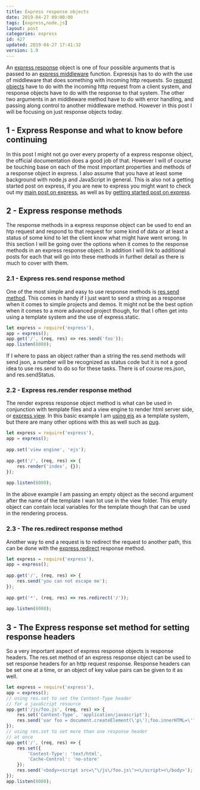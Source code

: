 ```yaml
---
title: Express response objects
date: 2019-04-27 09:00:00
tags: [express,node.js]
layout: post
categories: express
id: 427
updated: 2019-04-27 17:41:32
version: 1.9
---
```


An [express response](https://expressjs.com/en/api.html#res) object is one of four possible arguments that is passed to an [express middleware](/2018/06/25/express-middleware/) function. Expressjs has to do with the use of middleware that does something with incoming http requests. So [request objects](/2018/05/26/express-request-objects) have to do with the incoming http request from a client system, and response objects have to do with the response to that system. The other two arguments in an middleware method have to do with error handling, and passing along control to another middleware method. However in this post I will be focusing on just response objects today.

<!-- more -->

## 1 - Express Response and what to know before continuing

In this post I might not go over every property of a express response object, the official documentation does a good job of that. However I will of course be touching base on each of the most important properties and methods of a response object in express. I also assume that you have at least some background with node.js and JavaScript in general. This is also not a getting started post on express, if you are new to express you might want to check out my [main post on express](/2018/06/12/express), as well as by [getting started post on express](/2018/05/21/express-getting-started/).

## 2 - Express response methods

The response methods in a express response object can be used to end an htp request and respond to that request for some kind of data or at least a status of some kind to let the client know what might have went wrong. In this section I will be going over the options when it comes to the response methods in an express response object. In addition I will link to additional posts for each that will go into these methods in further detail as there is much to cover with them.

### 2.1 - Express res.send response method

One of the most simple and easy to use response methods is [res.send method](/2019/04/23/express-send). This comes in handy if I just want to send a string as a response when it comes to simple projects and demos. It might not be the best option when it comes to a more advanced project though, for that I often get into using a template system and the use of express.static.

```js
let express = require('express'),
app = express();
app.get('/', (req, res) => res.send('foo'));
app.listen(8080);
```

If I where to pass an object rather than a string the res.send methods will send json, a number will be recognized as status code but it is not a good idea to use res.send to do so for these tasks. There is of course res.json, and res.sendStatus.

### 2.2 - Express res.render response method

The render express response object method is what can be used in conjunction with template files and a view engine to render html server side, or [express view](/2019/04/25). In this basic example I am [using ejs](/2018/05/25/express-rendering-with-ejs) as a template system, but there are many other options with this as well such as [pug](/2019/04/16/express-pug/).

```js
let express = require('express'),
app = express();
 
app.set('view engine', 'ejs');
 
app.get('/', (req, res) => {
    res.render('index', {});
});
 
app.listen(8080);
```

In the above example I am passing an empty object as the second argument after the name of the template I wan tot use in the view folder. This empty object can contain local variables for the template though that can be used in the rendering process.

### 2.3 - The res.redirect response method

Another way to end a request is to redirect the request to another path, this can be done with the [express redirect](/2019/04/26/express-redirect/) response method.

```js
let express = require('express'),
app = express();
 
app.get('/', (req, res) => {
    res.send('you can not escape me');
});
 
app.get('*', (req, res) => res.redirect('/'));
 
app.listen(8080);
```

## 3 - The Express response set method for setting response headers

So a very important aspect of express response objects is response headers. The res.set method of an express response object can be used to set response headers for an http request response. Response headers can be set one at a time, or an object of key value pairs can be given to it as well.

```js
let express = require('express'),
app = express();
// using res.set to set the Content-Type header
// for a javaScript resource
app.get('/js/foo.js', (req, res) => {
    res.set('Content-Type', 'application/javascript');
    res.send('var foo = document.createElement(\'p\');foo.innerHTML=\'foo\';document.body.appendChild(foo);');
});
// using res.set to set more than one response header
// at once
app.get('/', (req, res) => {
    res.set({
        'Content-Type': 'text/html',
        'Cache-Control': 'no-store'
    });
    res.send('<body><script src=\"\/js\/foo.js\"><\/script><\/body>');
});
app.listen(8080);
```